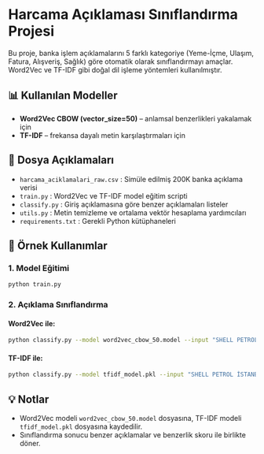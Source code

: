 # Harcama Açıklaması Sınıflandırma Projesi

Bu proje, banka işlem açıklamalarını 5 farklı kategoriye (Yeme-İçme, Ulaşım, Fatura, Alışveriş, Sağlık) göre otomatik olarak sınıflandırmayı amaçlar. Word2Vec ve TF-IDF gibi doğal dil işleme yöntemleri kullanılmıştır.

## 📊 Kullanılan Modeller

- **Word2Vec CBOW (vector_size=50)** – anlamsal benzerlikleri yakalamak için
- **TF-IDF** – frekansa dayalı metin karşılaştırmaları için

## 📁 Dosya Açıklamaları

- `harcama_aciklamalari_raw.csv` : Simüle edilmiş 200K banka açıklama verisi
- `train.py` : Word2Vec ve TF-IDF model eğitim scripti
- `classify.py` : Giriş açıklamasına göre benzer açıklamaları listeler
- `utils.py` : Metin temizleme ve ortalama vektör hesaplama yardımcıları
- `requirements.txt` : Gerekli Python kütüphaneleri

## 🧪 Örnek Kullanımlar

### 1. Model Eğitimi

```bash
python train.py
```

### 2. Açıklama Sınıflandırma

#### Word2Vec ile:
```bash
python classify.py --model word2vec_cbow_50.model --input "SHELL PETROL İSTANBUL" --mode w2v
```

#### TF-IDF ile:
```bash
python classify.py --model tfidf_model.pkl --input "SHELL PETROL İSTANBUL" --mode tfidf
```

## 💡 Notlar

- Word2Vec modeli `word2vec_cbow_50.model` dosyasına, TF-IDF modeli `tfidf_model.pkl` dosyasına kaydedilir.
- Sınıflandırma sonucu benzer açıklamalar ve benzerlik skoru ile birlikte döner.
